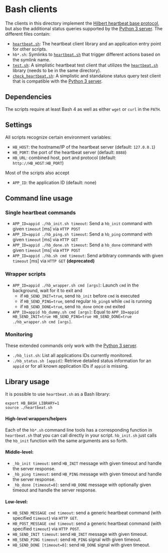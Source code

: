 # Bash clients

The clients in this directory implement the [Hilbert heartbeat base protocol](../../README.md), but also the additional status queries supported by the [Python 3 server](../../server). The different files contain:
- [`heartbeat.sh`](heartbeat.sh): The heartbeat client library and an application entry point for other scripts.
- `hb*.sh`: Symlinks to [`heartbeat.sh`](heartbeat.sh) that trigger different actions based on the symlink name.
- [`test.sh`](test.sh): A simplistic heartbeat test client that utilizes the [`heartbeat.sh`](heartbeat.sh) library (needs to be in the same directory).
- [`check_heartbeat.sh`](check_heartbeat.sh): A simplistic and standalone status query test client that is compatible with the [Python 3 server](../../server).

## Dependencies
The scripts require at least Bash 4 as well as either `wget` or `curl` in the `PATH`.

## Settings

All scripts recognize certain environment variables:
- `HB_HOST`: the hostname/IP of the heartbeat server (default: `127.0.0.1`)
- `HB_PORT`: the port of the heartbeat server (default: `8888`)
- `HB_URL`: combined host, port and protocol (default: `http://HB_HOST:HB_PORT`)

Most of the scripts also accept
- `APP_ID`: the application ID (default: none)

## Command line usage

### Single heartbeat commands

- `APP_ID=appid ./hb_init.sh timeout`: Send a `hb_init` command with given `timeout` [ms] via `HTTP POST`
- `APP_ID=appid ./hb_ping.sh timeout`: Send a `hb_ping` command with given `timeout` [ms]  via `HTTP GET`
- `APP_ID=appid ./hb_done.sh timeout`: Send a `hb_done` command with given `timeout` [ms]  via `HTTP POST`
- `APP_ID=appid ./hb.sh cmd timeout`: Send arbitrary commands with given `timeout` [ms] via `HTTP GET` **(deprecated)**

### Wrapper scripts

- `APP_ID=appid ./hb_wrapper.sh cmd [args]`: Launch `cmd` in the background, wait for it to exit and
  - if `HB_SEND_INIT=true`, send `hb_init` before `cmd` is executed
  - if `HB_SEND_PING=true`, send regular `hb_ping`s while `cmd` is running
  - if `HB_SEND_DONE=true`, send `hb_done` once `cmd` exited
- `APP_ID=appid hb_dummy.sh cmd [args]`: Equal to `APP_ID=appid HB_SEND_INIT=true HB_SEND_PING=true HB_SEND_DONE=true ./hb_wrapper.sh cmd [args]`.

### Monitoring

These extended commands only work with the [Python 3 server](../../server).

- `./hb_list.sh`: List all applications IDs currently monitored.
- `./hb_status.sh [appid]`: Retrieve detailed status information for an `appid` or for all known application IDs if `appid` is missing.

## Library usage

It is possible to use `heartbeat.sh` as a Bash library:
```
export HB_BASH_LIBRARY=1
source ./heartbeat.sh
```

#### High-level wrappers/helpers
Each of the `hb*.sh` command line tools has a corresponding function in `heartbeat.sh` that you can call directly in your script. `hb_init.sh` just calls the `hb_init` function with the same arguments ans so forth. 

#### Middle-level:
  * `_hb_init timeout`: send `HB_INIT` message with given timeout and handle the server response.
  * `_hb_ping timeout`: send `HB_PING` message with given timeout and handle the server response.
  * `_hb_done [timeout=0]`: send `HB_DONE` message with optionally given timeout and handle the server response.

#### Low-level:
  * `HB_SEND_MESSAGE cmd timeout`: send a generic heartbeat command (with specified `timeout`) via `HTTP GET`.
  * `HB_POST_MESSAGE cmd timeout`: send a generic heartbeat command (with specified `timeout`) via `HTTP POST`.
  * `HB_SEND_INIT timeout`: send `HB_INIT` message with given timeout.
  * `HB_SEND_PING timeout`: send `HB_PING` signal with given timeout.
  * `HB_SEND_DONE [timeout=0]`: send `HB_DONE` signal with given timeout.
